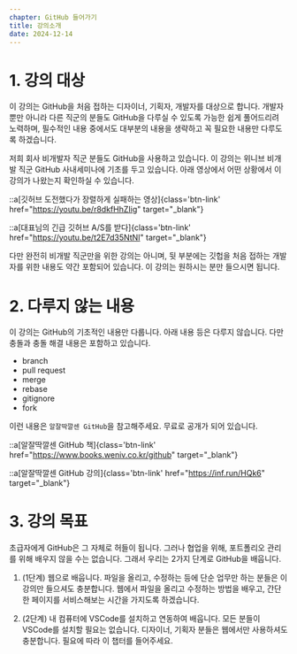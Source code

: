 ```yaml
---
chapter: GitHub 들어가기
title: 강의소개
date: 2024-12-14
---
```


# 1. 강의 대상

이 강의는 GitHub을 처음 접하는 디자이너, 기획자, 개발자를 대상으로 합니다. 개발자 뿐만 아니라 다른 직군의 분들도 GitHub을 다루실 수 있도록 가능한 쉽게 풀어드리려 노력하며, 필수적인 내용 중에서도 대부분의 내용을 생략하고 꼭 필요한 내용만 다루도록 하겠습니다.

저희 회사 비개발자 직군 분들도 GitHub을 사용하고 있습니다. 이 강의는 위니브 비개발 직군 GitHub 사내세미나에 기초를 두고 있습니다. 아래 영상에서 어떤 상황에서 이 강의가 나왔는지 확인하실 수 있습니다.

::a[깃허브 도전했다가 장렬하게 실패하는 영상]{class='btn-link' href="https://youtu.be/r8dkfHhZIig" target="\_blank"}

::a[대표님의 긴급 깃허브 A/S를 받다]{class='btn-link' href="https://youtu.be/t2E7d35NtNI" target="\_blank"}

다만 완전히 비개발 직군만을 위한 강의는 아니며, 뒷 부분에는 깃헙을 처음 접하는 개발자를 위한 내용도 약간 포함되어 있습니다. 이 강의는 원하시는 분만 들으시면 됩니다.

# 2. 다루지 않는 내용

이 강의는 GitHub의 기초적인 내용만 다룹니다. 아래 내용 등은 다루지 않습니다. 다만 충돌과 충돌 해결 내용은 포함하고 있습니다.

* branch
* pull request
* merge
* rebase
* gitignore
* fork

이런 내용은 `알잘딱깔센 GitHub`을 참고해주세요. 무료로 공개가 되어 있습니다.

::a[알잘딱깔센 GitHub 책]{class='btn-link' href="https://www.books.weniv.co.kr/github" target="\_blank"}

::a[알잘딱깔센 GitHub 강의]{class='btn-link' href="https://inf.run/HQk6" target="\_blank"}

# 3. 강의 목표

초급자에게 GitHub은 그 자체로 허들이 됩니다. 그러나 협업을 위해, 포트폴리오 관리를 위해 배우지 않을 수는 없습니다. 그래서 우리는 2가지 단계로 GitHub을 배웁니다.

1. (1단계) 웹으로 배웁니다. 파일을 올리고, 수정하는 등에 단순 업무만 하는 분들은 이 강의만 들으셔도 충분합니다. 웹에서 파일을 올리고 수정하는 방법을 배우고, 간단한 페이지를 서비스해보는 시간을 가지도록 하겠습니다.

2. (2단계) 내 컴퓨터에 VSCode를 설치하고 연동하여 배웁니다. 모든 분들이 VSCode를 설치할 필요는 없습니다. 디자이너, 기획자 분들은 웹에서만 사용하셔도 충분합니다. 필요에 따라 이 챕터를 들어주세요.